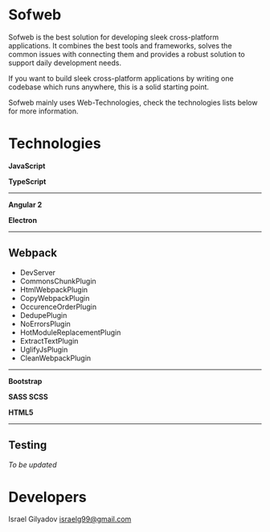 Sofweb
===============
Sofweb is the best solution for developing sleek cross-platform applications.
It combines the best tools and frameworks, solves the common issues with connecting them and provides a robust solution to support daily development needs.

If you want to build sleek cross-platform applications by writing one codebase which runs anywhere, this is a solid starting point.

Sofweb mainly uses Web-Technologies, check the technologies lists below for more information.

Technologies
===============

**JavaScript**

**TypeScript**

------------

**Angular 2**

**Electron**

------------

## Webpack
- DevServer
- CommonsChunkPlugin
- HtmlWebpackPlugin
- CopyWebpackPlugin
- OccurenceOrderPlugin
- DedupePlugin
- NoErrorsPlugin
- HotModuleReplacementPlugin
- ExtractTextPlugin
- UglifyJsPlugin
- CleanWebpackPlugin

------------

**Bootstrap**

**SASS SCSS**

**HTML5**

------------

## Testing
*To be updated*

Developers
===============
Israel Gilyadov <israelg99@gmail.com>